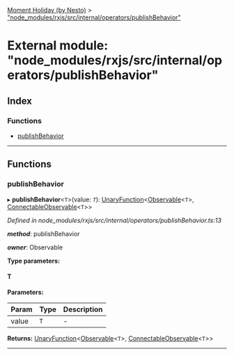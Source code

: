 [Moment Holiday (by Nesto)](../README.md) > ["node_modules/rxjs/src/internal/operators/publishBehavior"](../modules/_node_modules_rxjs_src_internal_operators_publishbehavior_.md)

# External module: "node_modules/rxjs/src/internal/operators/publishBehavior"

## Index

### Functions

* [publishBehavior](_node_modules_rxjs_src_internal_operators_publishbehavior_.md#publishbehavior)

---

## Functions

<a id="publishbehavior"></a>

###  publishBehavior

▸ **publishBehavior**<`T`>(value: *`T`*): [UnaryFunction](../interfaces/_node_modules_rxjs_src_internal_types_.unaryfunction.md)<[Observable](../classes/_node_modules_rxjs_src_internal_observable_.observable.md)<`T`>, [ConnectableObservable](../classes/_node_modules_rxjs_src_internal_observable_connectableobservable_.connectableobservable.md)<`T`>>

*Defined in node_modules/rxjs/src/internal/operators/publishBehavior.ts:13*

*__method__*: publishBehavior

*__owner__*: Observable

**Type parameters:**

#### T 
**Parameters:**

| Param | Type | Description |
| ------ | ------ | ------ |
| value | `T` |  - |

**Returns:** [UnaryFunction](../interfaces/_node_modules_rxjs_src_internal_types_.unaryfunction.md)<[Observable](../classes/_node_modules_rxjs_src_internal_observable_.observable.md)<`T`>, [ConnectableObservable](../classes/_node_modules_rxjs_src_internal_observable_connectableobservable_.connectableobservable.md)<`T`>>

___

